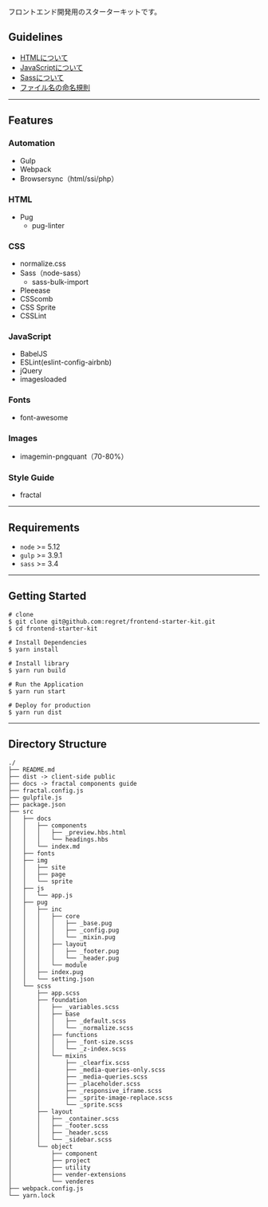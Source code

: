 フロントエンド開発用のスターターキットです。

## Guidelines

- [HTMLについて](https://github.com/regret/frontend-starter-kit/wiki/HTML%E3%81%AB%E3%81%A4%E3%81%84%E3%81%A6)
- [JavaScriptについて](https://github.com/regret/frontend-starter-kit/wiki/JavaScript%E3%81%AB%E3%81%A4%E3%81%84%E3%81%A6)
- [Sassについて](https://github.com/regret/frontend-starter-kit/wiki/Sass%E3%81%AB%E3%81%A4%E3%81%84%E3%81%A6)
- [ファイル名の命名規則](https://github.com/regret/frontend-starter-kit/wiki/%E3%83%95%E3%82%A1%E3%82%A4%E3%83%AB%E5%90%8D%E3%81%AE%E5%91%BD%E5%90%8D%E8%A6%8F%E5%89%87)

***

## Features

### Automation
- Gulp
- Webpack
- Browsersync（html/ssi/php）

### HTML
- Pug
    - pug-linter

### CSS
- normalize.css
- Sass（node-sass）
    - sass-bulk-import
- Pleeease
- CSScomb
- CSS Sprite
- CSSLint

### JavaScript
- BabelJS
- ESLint(eslint-config-airbnb)
- jQuery
- imagesloaded

### Fonts
- font-awesome

### Images
- imagemin-pngquant（70-80%）

### Style Guide
- fractal

***

## Requirements

- `node` >= 5.12
- `gulp` >= 3.9.1
- `sass` >= 3.4

***

## Getting Started


```
# clone
$ git clone git@github.com:regret/frontend-starter-kit.git
$ cd frontend-starter-kit

# Install Dependencies
$ yarn install

# Install library
$ yarn run build

# Run the Application
$ yarn run start

# Deploy for production
$ yarn run dist
```

***

## Directory Structure

```
./
├── README.md
├── dist -> client-side public
├── docs -> fractal components guide
├── fractal.config.js
├── gulpfile.js
├── package.json
├── src
│   ├── docs
│   │   ├── components
│   │   │   ├── _preview.hbs.html
│   │   │   └── headings.hbs
│   │   └── index.md
│   ├── fonts
│   ├── img
│   │   ├── site
│   │   ├── page
│   │   └── sprite
│   ├── js
│   │   └── app.js
│   ├── pug
│   │   ├── inc
│   │   │   ├── core
│   │   │   │   ├── _base.pug
│   │   │   │   ├── _config.pug
│   │   │   │   └── _mixin.pug
│   │   │   ├── layout
│   │   │   │   ├── _footer.pug
│   │   │   │   └── _header.pug
│   │   │   └── module
│   │   ├── index.pug
│   │   └── setting.json
│   └── scss
│       ├── app.scss
│       ├── foundation
│       │   ├── _variables.scss
│       │   ├── base
│       │   │   ├── _default.scss
│       │   │   └── _normalize.scss
│       │   ├── functions
│       │   │   ├── _font-size.scss
│       │   │   └── _z-index.scss
│       │   └── mixins
│       │       ├── _clearfix.scss
│       │       ├── _media-queries-only.scss
│       │       ├── _media-queries.scss
│       │       ├── _placeholder.scss
│       │       ├── _responsive_iframe.scss
│       │       ├── _sprite-image-replace.scss
│       │       └── _sprite.scss
│       ├── layout
│       │   ├── _container.scss
│       │   ├── _footer.scss
│       │   ├── _header.scss
│       │   └── _sidebar.scss
│       └── object
│           ├── component
│           ├── project
│           ├── utility
│           ├── vender-extensions
│           └── venderes
├── webpack.config.js
└── yarn.lock
```



